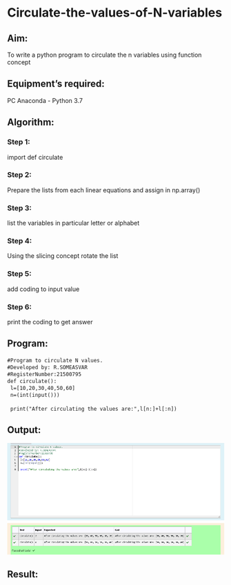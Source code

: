 # Circulate-the-values-of-N-variables
## Aim:
To write a python program to circulate the n variables using function concept
## Equipment’s required:
PC
Anaconda - Python 3.7
## Algorithm: 
### Step 1: 
import def circulate
### Step 2: 
Prepare the lists from each linear equations and assign in np.array()
### Step 3: 
list the variables in particular letter or alphabet
### Step 4: 
Using the slicing concept rotate the list
### Step 5:
add coding to input value
### Step 6: 
print the coding to get answer
## Program:
~~~
#Program to circulate N values.
#Developed by: R.SOMEASVAR
#RegisterNumber:21500795
def circulate():
 l=[10,20,30,40,50,60]
 n=(int(input()))

 print("After circulating the values are:",l[n:]+l[:n])
 ~~~
## Output:
![output](/nvar.png)

## Result:
